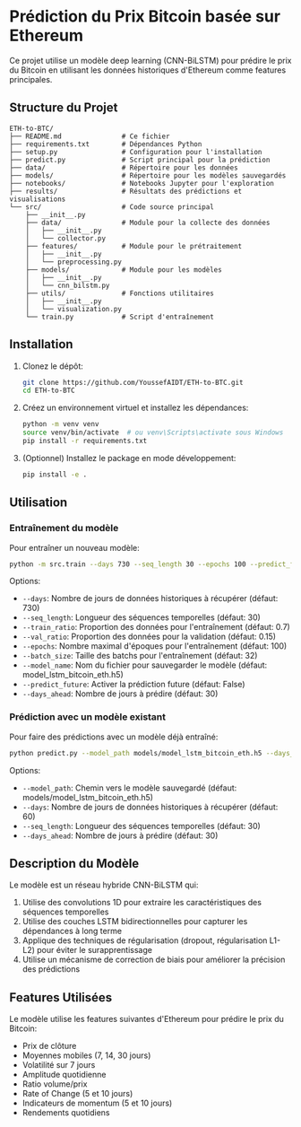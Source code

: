 # Prédiction du Prix Bitcoin basée sur Ethereum

Ce projet utilise un modèle deep learning (CNN-BiLSTM) pour prédire le prix du Bitcoin en utilisant les données historiques d'Ethereum comme features principales.

## Structure du Projet

```
ETH-to-BTC/
├── README.md               # Ce fichier
├── requirements.txt        # Dépendances Python
├── setup.py                # Configuration pour l'installation
├── predict.py              # Script principal pour la prédiction
├── data/                   # Répertoire pour les données
├── models/                 # Répertoire pour les modèles sauvegardés
├── notebooks/              # Notebooks Jupyter pour l'exploration
├── results/                # Résultats des prédictions et visualisations
└── src/                    # Code source principal
    ├── __init__.py
    ├── data/               # Module pour la collecte des données
    │   ├── __init__.py
    │   └── collector.py
    ├── features/           # Module pour le prétraitement
    │   ├── __init__.py
    │   └── preprocessing.py
    ├── models/             # Module pour les modèles
    │   ├── __init__.py
    │   └── cnn_bilstm.py
    ├── utils/              # Fonctions utilitaires
    │   ├── __init__.py
    │   └── visualization.py
    └── train.py            # Script d'entraînement
```

## Installation

1. Clonez le dépôt:
   ```bash
   git clone https://github.com/YoussefAIDT/ETH-to-BTC.git
   cd ETH-to-BTC
   ```

2. Créez un environnement virtuel et installez les dépendances:
   ```bash
   python -m venv venv
   source venv/bin/activate  # ou venv\Scripts\activate sous Windows
   pip install -r requirements.txt
   ```

3. (Optionnel) Installez le package en mode développement:
   ```bash
   pip install -e .
   ```

## Utilisation

### Entraînement du modèle

Pour entraîner un nouveau modèle:

```bash
python -m src.train --days 730 --seq_length 30 --epochs 100 --predict_future
```

Options:
- `--days`: Nombre de jours de données historiques à récupérer (défaut: 730)
- `--seq_length`: Longueur des séquences temporelles (défaut: 30)
- `--train_ratio`: Proportion des données pour l'entraînement (défaut: 0.7)
- `--val_ratio`: Proportion des données pour la validation (défaut: 0.15)
- `--epochs`: Nombre maximal d'époques pour l'entraînement (défaut: 100)
- `--batch_size`: Taille des batchs pour l'entraînement (défaut: 32)
- `--model_name`: Nom du fichier pour sauvegarder le modèle (défaut: model_lstm_bitcoin_eth.h5)
- `--predict_future`: Activer la prédiction future (défaut: False)
- `--days_ahead`: Nombre de jours à prédire (défaut: 30)

### Prédiction avec un modèle existant

Pour faire des prédictions avec un modèle déjà entraîné:

```bash
python predict.py --model_path models/model_lstm_bitcoin_eth.h5 --days_ahead 30
```

Options:
- `--model_path`: Chemin vers le modèle sauvegardé (défaut: models/model_lstm_bitcoin_eth.h5)
- `--days`: Nombre de jours de données historiques à récupérer (défaut: 60)
- `--seq_length`: Longueur des séquences temporelles (défaut: 30)
- `--days_ahead`: Nombre de jours à prédire (défaut: 30)

## Description du Modèle

Le modèle est un réseau hybride CNN-BiLSTM qui:
1. Utilise des convolutions 1D pour extraire les caractéristiques des séquences temporelles
2. Utilise des couches LSTM bidirectionnelles pour capturer les dépendances à long terme
3. Applique des techniques de régularisation (dropout, régularisation L1-L2) pour éviter le surapprentissage
4. Utilise un mécanisme de correction de biais pour améliorer la précision des prédictions

## Features Utilisées

Le modèle utilise les features suivantes d'Ethereum pour prédire le prix du Bitcoin:
- Prix de clôture
- Moyennes mobiles (7, 14, 30 jours)
- Volatilité sur 7 jours
- Amplitude quotidienne
- Ratio volume/prix
- Rate of Change (5 et 10 jours)
- Indicateurs de momentum (5 et 10 jours)
- Rendements quotidiens

